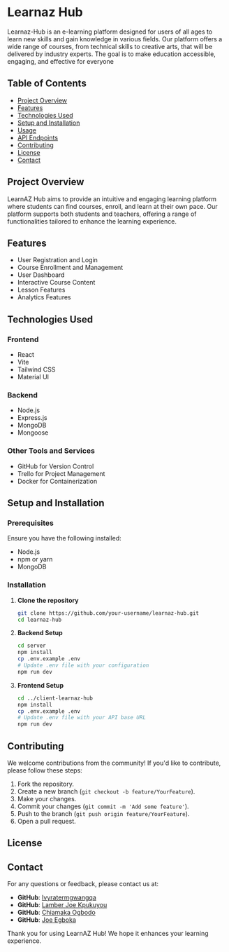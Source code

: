 # Learnaz Hub

Learnaz-Hub is an e-learning platform designed for users of all ages to learn new skills and gain knowledge in various fields. Our platform offers a wide range of courses, from technical skills to creative arts, that will be delivered by industry experts. The goal is to make education accessible, engaging, and effective for everyone

## Table of Contents

- [Project Overview](#project-overview)
- [Features](#features)
- [Technologies Used](#technologies-used)
- [Setup and Installation](#setup-and-installation)
- [Usage](#usage)
- [API Endpoints](#api-endpoints)
- [Contributing](#contributing)
- [License](#license)
- [Contact](#contact)

## Project Overview

LearnAZ Hub aims to provide an intuitive and engaging learning platform where students can find courses, enroll, and learn at their own pace. Our platform supports both students and teachers, offering a range of functionalities tailored to enhance the learning experience.

## Features

- User Registration and Login
- Course Enrollment and Management
- User Dashboard
- Interactive Course Content
- Lesson Features
- Analytics Features

## Technologies Used

### Frontend

- React
- Vite
- Tailwind CSS
- Material UI

### Backend

- Node.js
- Express.js
- MongoDB
- Mongoose

### Other Tools and Services

- GitHub for Version Control
- Trello for Project Management
- Docker for Containerization

## Setup and Installation

### Prerequisites

Ensure you have the following installed:

- Node.js
- npm or yarn
- MongoDB

### Installation

1. **Clone the repository**

   ```bash
   git clone https://github.com/your-username/learnaz-hub.git
   cd learnaz-hub
   ```

2. **Backend Setup**

   ```bash
   cd server
   npm install
   cp .env.example .env
   # Update .env file with your configuration
   npm run dev
   ```

3. **Frontend Setup**

   ```bash
   cd ../client-learnaz-hub 
   npm install
   cp .env.example .env
   # Update .env file with your API base URL
   npm run dev
   ```

<!-- ## Usage

To start the development server for both frontend and backend:

1. Start the backend server:

   ```bash
   cd server
   npm run dev
   ```

2. Start the frontend server:

   ```bash
   cd client
   npm run dev
   ```

3. Open your browser and navigate to `http://localhost:5173` to access the frontend. -->

<!-- ## API Endpoints

### Authentication

- **POST** `/auth/signup-user`: User registration
- **POST** `/auth/login`: User login

### Courses

- **GET** `/courses`: Get all courses
- **POST** `/courses`: Create a new course
- **GET** `/courses/:id`: Get course by ID
- **PUT** `/courses/:id`: Update course by ID
- **DELETE** `/courses/:id`: Delete course by ID

### Users

- **GET** `/users`: Get all users
- **GET** `/users/:id`: Get user by ID
- **PUT** `/users/:id`: Update user by ID
- **DELETE** `/users/:id`: Delete user by ID -->

## Contributing

We welcome contributions from the community! If you'd like to contribute, please follow these steps:

1. Fork the repository.
2. Create a new branch (`git checkout -b feature/YourFeature`).
3. Make your changes.
4. Commit your changes (`git commit -m 'Add some feature'`).
5. Push to the branch (`git push origin feature/YourFeature`).
6. Open a pull request.

## License


## Contact

For any questions or feedback, please contact us at:

- **GitHub**: [Ivyratermgwangqa](https://github.com/Ivyratermgwangqa)
- **GitHub**: [Lamber Joe Kpukuyou](https://github.com/Lamber22)
- **GitHub**: [Chiamaka Ogbodo](https://github.com/chimaskyy)
- **GitHub**: [Joe Egboka](https://github.com/elnino10)


Thank you for using LearnAZ Hub! We hope it enhances your learning experience.
```
